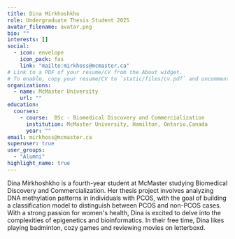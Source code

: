 ```yaml
---
title: Dina Mirkhoshkho
role: Undergraduate Thesis Student 2025
avatar_filename: avatar.png
bio: ""
interests: []
social:
  - icon: envelope
    icon_pack: fas
    link: "mailto:mirkhoss@mcmaster.ca"
# Link to a PDF of your resume/CV from the About widget.
# To enable, copy your resume/CV to `static/files/cv.pdf` and uncomment the lines below.
organizations:
  - name: McMaster University
    url: ""
education:
  courses:
    - course:  BSc - Biomedical Discovery and Commercialization
      institution: McMaster University, Hamilton, Ontario,Canada
      year: ""
email: mirkhoss@mcmaster.ca
superuser: true
user_groups:
  - "Alumni"
highlight_name: true
---
```

Dina Mirkhoshkho is a fourth-year student at McMaster studying Biomedical Discovery and Commercialization. Her thesis project involves analyzing DNA methylation patterns in individuals with PCOS, with the goal of building a classification model to distinguish between PCOS and non-PCOS cases. With a strong passion for women's health, Dina is excited to delve into the complexities of epigenetics and bioinformatics. In their free time, Dina likes playing badminton, cozy games and reviewing movies on letterboxd.  

